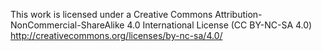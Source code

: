 This work is licensed under a Creative Commons Attribution-NonCommercial-ShareAlike 4.0 International License (CC BY-NC-SA 4.0)
http://creativecommons.org/licenses/by-nc-sa/4.0/
